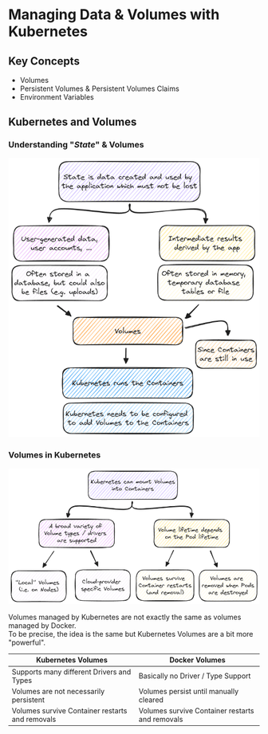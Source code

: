# Managing Data & Volumes with Kubernetes

## Key Concepts

- Volumes
- Persistent Volumes & Persistent Volumes Claims
- Environment Variables

## Kubernetes and Volumes

### Understanding "_State_" & Volumes

![state](./docs/state.excalidraw.png)

### Volumes in Kubernetes

![volumes](./docs/volumes.excalidraw.png)

Volumes managed by Kubernetes are not exactly the same as volumes managed by Docker.<br />To be precise, the idea is the same but Kubernetes Volumes are a bit more "powerful".

| Kubernetes Volumes                              | Docker Volumes                                  |
| ----------------------------------------------- | ----------------------------------------------- |
| Supports many different Drivers and Types       | Basically no Driver / Type Support              |
| Volumes are not necessarily persistent          | Volumes persist until manually cleared          |
| Volumes survive Container restarts and removals | Volumes survive Container restarts and removals |

